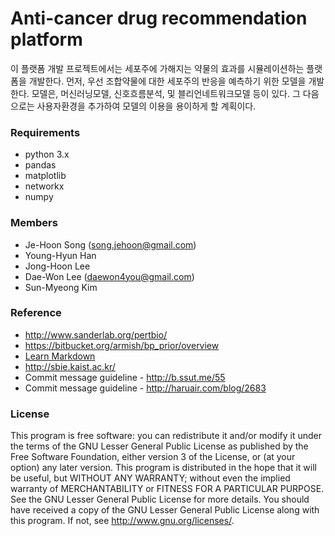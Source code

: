# Anti-cancer drug recommendation platform
이 플랫폼 개발 프로젝트에서는 세포주에 가해지는 약물의 효과를 시뮬레이션하는 플랫폼을 개발한다. 먼저, 우선 조합약물에 대한 세포주의 반응을 예측하기 위한 모델을 개발한다. 모델은, 머신러닝모델, 신호흐름분석, 및 블리언네트워크모델 등이 있다. 그 다음으로는 사용자환경을 추가하여 모델의 이용을 용이하게 할 계획이다. 


### Requirements
* python 3.x 
* pandas
* matplotlib
* networkx
* numpy


### Members 
* Je-Hoon Song (song.jehoon@gmail.com)
* Young-Hyun Han 
* Jong-Hoon Lee 
* Dae-Won Lee (daewon4you@gmail.com)
* Sun-Myeong Kim 


### Reference 
* http://www.sanderlab.org/pertbio/
* https://bitbucket.org/armish/bp_prior/overview
* [Learn Markdown](https://bitbucket.org/tutorials/markdowndemo)
* http://sbie.kaist.ac.kr/
* Commit message guideline - http://b.ssut.me/55
* Commit message guideline - http://haruair.com/blog/2683


### License 
This program is free software: you can redistribute it and/or modify it under the terms of the GNU Lesser General Public License as published by the Free Software Foundation, either version 3 of the License, or (at your option) any later version.
This program is distributed in the hope that it will be useful, but WITHOUT ANY WARRANTY; without even the implied warranty of MERCHANTABILITY or FITNESS FOR A PARTICULAR PURPOSE. See the GNU Lesser General Public License for more details.
You should have received a copy of the GNU Lesser General Public License along with this program. If not, see http://www.gnu.org/licenses/.
